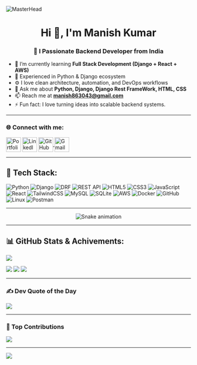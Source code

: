 <!-- 💻 Backend Developer Banner -->
![MasterHead](https://user-images.githubusercontent.com/80781196/190216139-7697aa5a-c9a0-4bd6-80bf-3aca76a2e1c8.gif)


<h1 align="center">Hi 👋, I'm Manish Kumar</h1>
<h3 align="center">🚀 I Passionate Backend Developer from India</h3>

- 🌱 I’m currently learning **Full Stack Development (Django + React + AWS)**
- 🐍 Experienced in Python & Django ecosystem
- ⚙️ I love clean architecture, automation, and DevOps workflows
- 💬 Ask me about **Python, Django, Django Rest FrameWork, HTML, CSS**
- 📫 Reach me at **manish863043@gmail.com**
- ⚡ Fun fact: I love turning ideas into scalable backend systems.

---

### 🌐 Connect with me:
<p align="left">
<a href="#" target="_blank"><img align="center" src="https://encrypted-tbn0.gstatic.com/images?q=tbn:ANd9GcR4WOKyKTz7IwY39yRMPMnZeh_NHEKRSwXF9A&s" alt="Portfolio" height="40" width="40" /></a>
<a href="https://www.linkedin.com/in/manish-kumar-779bb8216/" target="_blank"><img align="center" src="https://skillicons.dev/icons?i=linkedin" alt="LinkedIn" height="40" width="40" /></a>
  <a href="https://github.com/Manish86-30" target="_blank"><img align="center" src="https://skillicons.dev/icons?i=github" alt="GitHub" height="40" width="40" />
</a>
 <a href="https://mail.google.com/mail/u/0/#inbox" target="_blank" title="Gmail">
    <img align="center" src="https://skillicons.dev/icons?i=gmail" alt="Gmail" height="40" width="40" />
  </a>
</p>

---

## 🧠 Tech Stack:
![Python](https://img.shields.io/badge/Python-3670A0?style=for-the-badge&logo=python&logoColor=ffdd54)
![Django](https://img.shields.io/badge/Django-092E20?style=for-the-badge&logo=django&logoColor=white)
![DRF](https://img.shields.io/badge/DRF-FF1709?style=for-the-badge&logo=django&logoColor=white)
![REST API](https://img.shields.io/badge/REST%20API-009688?style=for-the-badge&logo=fastapi&logoColor=white)
![HTML5](https://img.shields.io/badge/HTML5-%23E34F26.svg?style=for-the-badge&logo=html5&logoColor=white)
![CSS3](https://img.shields.io/badge/CSS3-%231572B6.svg?style=for-the-badge&logo=css3&logoColor=white)
![JavaScript](https://img.shields.io/badge/JavaScript-%23323330.svg?style=for-the-badge&logo=javascript&logoColor=%23F7DF1E)
![React](https://img.shields.io/badge/React-%2320232a.svg?style=for-the-badge&logo=react&logoColor=%2361DAFB)
![TailwindCSS](https://img.shields.io/badge/TailwindCSS-%2338B2AC.svg?style=for-the-badge&logo=tailwind-css&logoColor=white)
![MySQL](https://img.shields.io/badge/MySQL-00f.svg?style=for-the-badge&logo=mysql&logoColor=white)
![SQLite](https://img.shields.io/badge/SQLite-003B57?style=for-the-badge&logo=sqlite&logoColor=white)
![AWS](https://img.shields.io/badge/AWS-%23FF9900.svg?style=for-the-badge&logo=amazon-aws&logoColor=white)
![Docker](https://img.shields.io/badge/Docker-0db7ed.svg?style=for-the-badge&logo=docker&logoColor=white)
![GitHub](https://img.shields.io/badge/GitHub-%23121011.svg?style=for-the-badge&logo=github&logoColor=white)
![Linux](https://img.shields.io/badge/Linux-FCC624?style=for-the-badge&logo=linux&logoColor=black)
![Postman](https://img.shields.io/badge/Postman-FF6C37?style=for-the-badge&logo=postman&logoColor=white)

---
<div align="center">
  <img src="https://profile-readme-generator.com/assets/snake.svg" alt="Snake animation" />
</div>

---

## 📊 GitHub Stats & Achivements:
![](https://github-profile-trophy.vercel.app/?username=Manish&theme=radical&no-frame=false&no-bg=false&margin-w=4)


![](https://github-readme-stats.vercel.app/api?username=Manish&theme=radical&hide_border=false&include_all_commits=true&count_private=true)
![](https://github-readme-streak-stats.herokuapp.com/?user=Manish&theme=radical&hide_border=false)
![](https://github-readme-stats.vercel.app/api/top-langs/?username=Manish&theme=radical&hide_border=false&layout=compact)

---

### ✍️ Dev Quote of the Day
![](https://quotes-github-readme.vercel.app/api?type=horizontal&theme=radical)

---

### 🌟 Top Contributions
![](https://github-contributor-stats.vercel.app/api?username=Manish86-30&limit=5&theme=radical&combine_all_yearly_contributions=true)

---

[![](https://visitcount.itsvg.in/api?id=Manish86-30&label=Profile%20Views&color=0&icon=5&pretty=true)](https://visitcount.itsvg.in)

